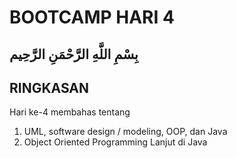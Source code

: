 # BOOTCAMP HARI 4

## بِسْمِ اللَّهِ الرَّحْمَنِ الرَّحِيم  

## RINGKASAN

Hari ke-4 membahas tentang

1. UML, software design / modeling, OOP, dan Java
2. Object Oriented Programming Lanjut di Java
